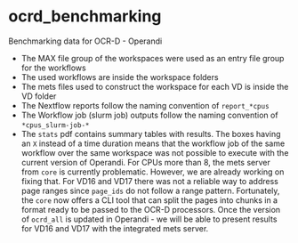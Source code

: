 # ocrd_benchmarking
Benchmarking data for OCR-D - Operandi

- The MAX file group of the workspaces were used as an entry file group for the workflows
- The used workflows are inside the workspace folders
- The mets files used to construct the workspace for each VD is inside the VD folder
- The Nextflow reports follow the naming convention of `report_*cpus`
- The Workflow job (slurm job) outputs follow the naming convention of `*cpus_slurm-job-*`
- The `stats` pdf contains summary tables with results. The boxes having an `X` instead of a time duration means that the workflow job of the same workflow over the same workspace was not possible to execute with the current version of Operandi. For CPUs more than 8, the mets server from `core` is currently problematic. However, we are already working on fixing that. For VD16 and VD17 there was not a reliable way to address page ranges since `page_ids` do not follow a range pattern. Fortunately, the `core` now offers a CLI tool that can split the pages into chunks in a format ready to be passed to the OCR-D processors. Once the version of `ocrd_all` is updated in Operandi - we will be able to present results for VD16 and VD17 with the integrated mets server.  
